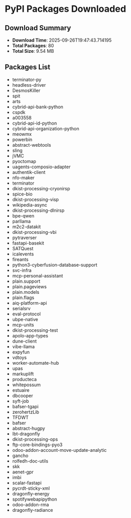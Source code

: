 # PyPI Packages Downloaded

## Download Summary
- **Download Time**: 2025-09-26T19:47:43.714195
- **Total Packages**: 80
- **Total Size**: 9.54 MB

## Packages List
- terminator-py
- headless-driver
- DesmosKiller
- spit
- arts
- cybrid-api-bank-python
- cspdk
- a003558
- cybrid-api-id-python
- cybrid-api-organization-python
- meowmx
- powerbin
- abstract-webtools
- sling
- jVMC
- pyoctomap
- uagents-composio-adapter
- authentik-client
- nfo-maker
- terminator
- dkist-processing-cryonirsp
- spice-bio
- dkist-processing-visp
- wikipedia-async
- dkist-processing-dlnirsp
- bpe-qwen
- parllama
- m2c2-datakit
- dkist-processing-vbi
- pytraverser
- fastapi-basekit
- SATQuest
- icalevents
- fireants
- python3-cyberfusion-database-support
- svc-infra
- mcp-personal-assistant
- plain.support
- plain.pageviews
- plain.models
- plain.flags
- aiq-platform-api
- serialsrv
- eval-protocol
- ubpe-native
- mcp-units
- dkist-processing-test
- apolo-app-types
- dune-client
- vibe-llama
- expyfun
- vdtoys
- worker-automate-hub
- upas
- markuplift
- producteca
- whitepossum
- estuaire
- dbcooper
- syft-job
- bafser-tgapi
- zerohertzLib
- TFDWT
- bafser
- abstract-hugpy
- lbt-dragonfly
- dkist-processing-ops
- ftp-core-bindings-pyo3
- odoo-addon-account-move-update-analytic
- gancho
- rolfedh-doc-utils
- skk
- aenet-gpr
- imbi
- scalar-fastapi
- pycrdt-sticky-xml
- dragonfly-energy
- spotifywebapipython
- odoo-addon-rma
- dragonfly-radiance
